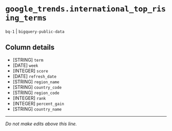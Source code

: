 # `google_trends.international_top_rising_terms`
`bq-1` | `bigquery-public-data`

## Column details
* [STRING]    `term`
* [DATE]      `week`
* [INTEGER]   `score`
* [DATE]      `refresh_date`
* [STRING]    `region_name`
* [STRING]    `country_code`
* [STRING]    `region_code`
* [INTEGER]   `rank`
* [INTEGER]   `percent_gain`
* [STRING]    `country_name`

-------------------------------------------------------------------------------
*Do not make edits above this line.*
